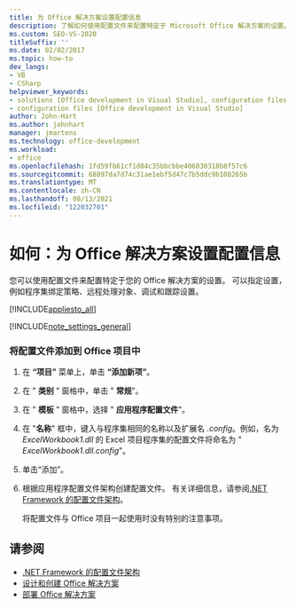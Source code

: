 ```yaml
---
title: 为 Office 解决方案设置配置信息
description: 了解如何使用配置文件来配置特定于 Microsoft Office 解决方案的设置。
ms.custom: SEO-VS-2020
titleSuffix: ''
ms.date: 02/02/2017
ms.topic: how-to
dev_langs:
- VB
- CSharp
helpviewer_keywords:
- solutions [Office development in Visual Studio], configuration files
- configuration files [Office development in Visual Studio]
author: John-Hart
ms.author: johnhart
manager: jmartens
ms.technology: office-development
ms.workload:
- office
ms.openlocfilehash: 1fd59fb61cf1d84c35bbcbbe406030318b8f57c6
ms.sourcegitcommit: 68897da7d74c31ae1ebf5d47c7b5ddc9b108265b
ms.translationtype: MT
ms.contentlocale: zh-CN
ms.lasthandoff: 08/13/2021
ms.locfileid: "122032701"
---
```

# <a name="how-to-set-up-configuration-information-for-an-office-solution"></a>如何：为 Office 解决方案设置配置信息
  您可以使用配置文件来配置特定于您的 Office 解决方案的设置。 可以指定设置，例如程序集绑定策略、远程处理对象、调试和跟踪设置。

 [!INCLUDE[appliesto_all](../vsto/includes/appliesto-all-md.md)]

 [!INCLUDE[note_settings_general](../sharepoint/includes/note-settings-general-md.md)]

### <a name="to-add-a-configuration-file-to-your-office-project"></a>将配置文件添加到 Office 项目中

1. 在 **“项目”** 菜单上，单击 **“添加新项”**。

2. 在 " **类别** " 窗格中，单击 " **常规**"。

3. 在 " **模板** " 窗格中，选择 " **应用程序配置文件**"。

4. 在 "**名称**" 框中，键入与程序集相同的名称以及扩展名 *.config*。例如，名为 *ExcelWorkbook1.dll* 的 Excel 项目程序集的配置文件将命名为 " *ExcelWorkbook1.dll.config*"。

5. 单击“添加”。

6. 根据应用程序配置文件架构创建配置文件。 有关详细信息，请参阅[.NET Framework 的配置文件架构](/dotnet/framework/configure-apps/file-schema/index)。

   将配置文件与 Office 项目一起使用时没有特别的注意事项。

## <a name="see-also"></a>请参阅
- [.NET Framework 的配置文件架构](/dotnet/framework/configure-apps/file-schema/index)
- [设计和创建 Office 解决方案](../vsto/designing-and-creating-office-solutions.md)
- [部署 Office 解决方案](../vsto/deploying-an-office-solution.md)
